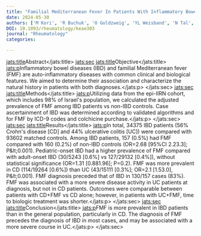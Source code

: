 ```yaml
---
title: "Familial Mediterranean Fever In Patients With Inflammatory Bowel Diseases: A Nationwide Study From The Epi-iirn"
date: 2024-05-30
authors: ['M Kori', 'R Buchuk', 'O Goldzweig', 'YL Weisband', 'N Tal', 'A Ben-Tov', 'N Ledderman', 'E Matz', 'M Freiman', 'I Dotan', 'D Turner', 'DS Shouval']
DOI: 10.1093/rheumatology/keae303
journal: "Rheumatology"
categories: 

---
```

<jats:title>Abstract</jats:title>
               <jats:sec>
                  <jats:title>Objective</jats:title>
                  <jats:p>Inflammatory bowel diseases (IBD) and familial Mediterranean fever (FMF) are auto-inflammatory diseases with common clinical and biological features. We aimed to determine their association and characterize the natural history in patients with both diagnoses.</jats:p>
               </jats:sec>
               <jats:sec>
                  <jats:title>Methods</jats:title>
                  <jats:p>Utilizing data from the epi-IIRN cohort, which includes 98% of Israel's population, we calculated the adjusted prevalence of FMF among IBD patients vs non-IBD controls. Case ascertainment of IBD was determined according to validated algorithms and for FMF by ICD-9 codes and colchicine purchase.</jats:p>
               </jats:sec>
               <jats:sec>
                  <jats:title>Results</jats:title>
                  <jats:p>In total, 34375 IBD patients (56% Crohn's disease [CD] and 44% ulcerative colitis [UC]) were compared with 93602 matched controls. Among IBD patients, 157 (0.5%) had FMF compared with 160 (0.2%) of non-IBD controls (OR=2.68 [95%CI 2.23.3]; P&amp;lt;0.001). Pediatric-onset IBD had a higher prevalence of FMF compared with adult-onset IBD (30/5243 [0.6%] vs 127/29132 [0.4%]), without statistical significance (OR=1.31 [0.881.96]; P=0.2). FMF was more prevalent in CD (114/19264 [0.6%]) than UC (43/15111 [0.3%]; OR=2.1 [1.53.0], P&amp;lt;0.001). FMF diagnosis preceded that of IBD in 130/157 cases (83%). FMF was associated with a more severe disease activity in UC patients at diagnosis, but not in CD patients. Outcomes were comparable between patients with CD+FMF vs CD alone; however, in patients with UC+FMF, time to biologic treatment was shorter.</jats:p>
               </jats:sec>
               <jats:sec>
                  <jats:title>Conclusion</jats:title>
                  <jats:p>FMF is more prevalent in IBD patients than in the general population, particularly in CD. The diagnosis of FMF precedes the diagnosis of IBD in most cases, and may be associated with a more severe course in UC.</jats:p>
               </jats:sec>
            